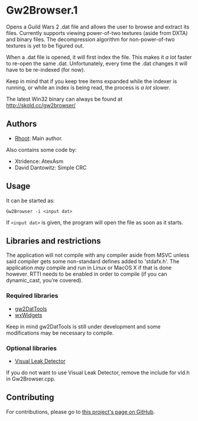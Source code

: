 Gw2Browser.1
============

Opens a Guild Wars 2 .dat file and allows the user to browse and extract its 
files. Currently supports viewing power-of-two textures (aside from DXTA) and
binary files. The decompression algorithm for non-power-of-two textures is yet
to be figured out.

When a .dat file is opened, it will first index the file. This makes it *a lot*
faster to re-open the same .dat. Unfortunately, every time the .dat changes it
will have to be re-indexed (for now).

Keep in mind that if you keep tree items expanded while the indexer is running,
or while an index is being read, the process is *a lot* slower.

The latest Win32 binary can always be found at http://skold.cc/gw2browser/

Authors
-------

* [Rhoot](https://github.com/rhoot): Main author.

Also contains some code by:

* Xtridence: AtexAsm
* David Dantowitz: Simple CRC

Usage
-----

It can be started as:

    Gw2Browser -i <input dat>

If `<input dat>` is given, the program will open the file as soon as it starts.

Libraries and restrictions
--------------------------

The application will not compile with any compiler aside from MSVC unless said
compiler gets some non-standard defines added to 'stdafx.h'. The application 
*may* compile and run in Linux or MacOS X if that is done however. RTTI needs
to be enabled in order to compile (if you can dynamic_cast, you're covered).

### Required libraries

* [gw2DatTools](https://bitbucket.org/Daegalus/gw2re/)
* [wxWidgets](http://wxwidgets.org/)

Keep in mind gw2DatTools is still under development and some modifications may
be necessary to compile.

### Optional libraries

* [Visual Leak Detector](http://vld.codeplex.com/)

If you do not want to use Visual Leak Detector, remove the include for vld.h
in Gw2Browser.cpp.

Contributing
------------

For contributions, please go to [this project's page on GitHub](https://github.com/rhoot/Gw2Browser).